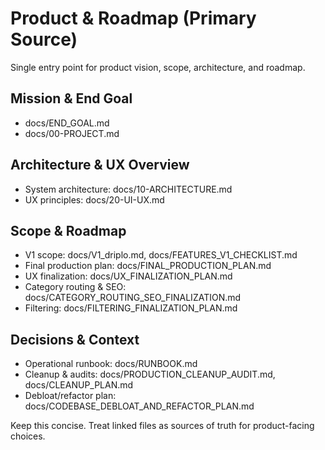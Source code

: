 # Product & Roadmap (Primary Source)

Single entry point for product vision, scope, architecture, and roadmap.

## Mission & End Goal

- docs/END_GOAL.md
- docs/00-PROJECT.md

## Architecture & UX Overview

- System architecture: docs/10-ARCHITECTURE.md
- UX principles: docs/20-UI-UX.md

## Scope & Roadmap

- V1 scope: docs/V1_driplo.md, docs/FEATURES_V1_CHECKLIST.md
- Final production plan: docs/FINAL_PRODUCTION_PLAN.md
- UX finalization: docs/UX_FINALIZATION_PLAN.md
- Category routing & SEO: docs/CATEGORY_ROUTING_SEO_FINALIZATION.md
- Filtering: docs/FILTERING_FINALIZATION_PLAN.md

## Decisions & Context

- Operational runbook: docs/RUNBOOK.md
- Cleanup & audits: docs/PRODUCTION_CLEANUP_AUDIT.md, docs/CLEANUP_PLAN.md
- Debloat/refactor plan: docs/CODEBASE_DEBLOAT_AND_REFACTOR_PLAN.md

Keep this concise. Treat linked files as sources of truth for product-facing choices.
